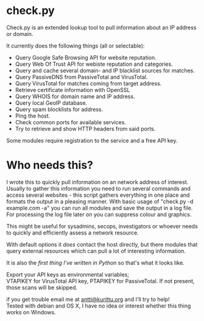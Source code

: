 # check.py

<p>Check.py is an extended lookup tool to pull information about an IP address or domain.</p>

It currently does the following things (all or selectable):

- Query Google Safe Browsing API for website reputation.<br>
- Query Web Of Trust API for webiste reputation and categories.<br>
- Query and cache several domain- and IP blacklist sources for matches.<br>
- Query PassiveDNS from PassiveTotal and VirusTotal.<br>
- Query VirusTotal for matches coming from target address.<br>
- Retrieve certificate information with OpenSSL<br>
- Query WHOIS for domain name and IP address.<br>
- Query local GeoIP database.<br>
- Query spam blocklists for address.<br>
- Ping the host.<br>
- Check common ports for available services.<br>
- Try to retrieve and show HTTP headers from said ports.<br>

<p>Some modules require registration to the service and a free API key.</p>

# Who needs this?

<p>I wrote this to quickly pull information on an network address of interest.
Usually to gather this information you need to run several commands and access
several websites - this script gathers everything in one place and formats the
output in a pleasing manner. With basic usage of "check.py -d example.com -a"
you can run all modules and save the output in a log file. For processing the
log file later on you can suppress colour and graphics.</p>

This might be useful for sysadmins, secops, investigators or whoever needs
to quickly and efficiently assess a network resource.

With default options it <i>does</i> contact the host directly, but there modules
that query external resources which can pull a lot of interesting information.

<p>It is also the <i>first thing I've written in Python</i> so that's what it looks like.</p>

Export your API keys as environmental variables;<br>
VTAPIKEY for VirusTotal API key, PTAPIKEY for PassiveTotal. If not present,<br>
those scans will be skipped.<br>

if you get trouble email me at antti@kurittu.org and I'll try to help!<br>
Tested with debian and OS X, I have no idea or interest whether this thing works on Windows.<br>

